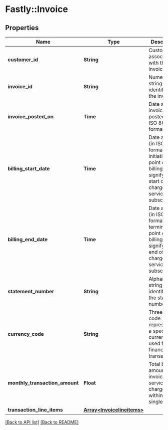 # Fastly::Invoice

## Properties

| Name | Type | Description | Notes |
| ---- | ---- | ----------- | ----- |
| **customer_id** | **String** | Customer ID associated with the invoice. | [optional] |
| **invoice_id** | **String** | Numeric string identifying the invoice. | [optional] |
| **invoice_posted_on** | **Time** | Date and time invoice was posted on, in ISO 8601 format. | [optional] |
| **billing_start_date** | **Time** | Date and time (in ISO 8601 format) for initiation point of a billing cycle, signifying the start of charges for a service or subscription. | [optional] |
| **billing_end_date** | **Time** | Date and time (in ISO 8601 format) for termination point of a billing cycle, signifying the end of charges for a service or subscription. | [optional] |
| **statement_number** | **String** | Alphanumeric string identifying the statement number. | [optional] |
| **currency_code** | **String** | Three-letter code representing a specific currency used for financial transactions. | [optional] |
| **monthly_transaction_amount** | **Float** | Total billable amount for invoiced services charged within a single month. | [optional] |
| **transaction_line_items** | [**Array&lt;Invoicelineitems&gt;**](Invoicelineitems.md) |  | [optional] |

[[Back to API list]](../../README.md#endpoints) [[Back to README]](../../README.md)

